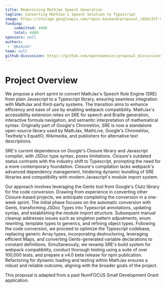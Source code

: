```yaml
---
title: Modernizing MathJax Speech Generation
tagline: Converting MathJax's Speech Solution to Typescript
image: https://storage.googleapis.com/repos-backend/proposal_c8bb132f-9f79-4013-a2b8-5e09f6d9a3d3.png
funding:
    committed: 4400
    total: 4400
sponsors: null
authors: 
 - '@bskinn'
team: null
github-discussion: https://github.com/openteamsinc/proposal_discussions/discussions/62
---
```


# Project Overview

We propose a short sprint to convert MathJax's Speech Rule Engine (SRE) from plain Javascript to a Typescript library, ensuring seamless integration with MathJax and third-party systems. The transition aims to enhance efficiency and ease of use by enabling webpack compatibility. MathJax's accessibility extension relies on SRE for speech and Braille generation, interactive formula navigation, and semantic interpretation of mathematical syntax. Originally part of Google's ChromeVox, SRE is now a standalone open-source library used by MathJax, MathLive, Google's ChromeVox, Texthelp's EquatIO, Wikimedia, and publishers for alternative text descriptions.

SRE's current dependence on Google's Closure library and Javascript compiler, with JSDoc type syntax, poses limitations. Closure's outdated status contrasts with the industry shift to Typescript, prompting the need for a more contemporary foundation. Closure's compilation lacks webpack's advanced dependency management, hindering dynamic bundling of SRE libraries and compatibility with modern Javascript's module import system.

Our approach involves leveraging the Gents tool from Google's Clutz library for the code conversion. Drawing from experience in converting other Closure-based projects, we anticipate completing the conversion in a one-week sprint. The initial phase focuses on the automatic conversion with Gents, transforming JSDoc Types into Typescript annotations, updating syntax, and establishing the module import structure. Subsequent manual cleanup addresses issues such as singleton pattern adjustments, enum rewriting, template types to generics, and refining object types. Following the code conversion, we proceed to optimize the Typescript codebase, replacing generic Array types, incorporating destructuring, leveraging efficient Maps, and converting Gents-generated variable declarations to constant definitions. Simultaneously, we revamp SRE's build system for webpack compatibility, conduct thorough testing using a suite of over 100,000 tests, and prepare a v4.0 beta release for npm publication. Refactoring for dynamic loading and testing within MathJax ensures a robust and reliable outcome, aligning with the broader goals of the project.

This proposal is adapted from a past NumFOCUS Small Development Grant application.